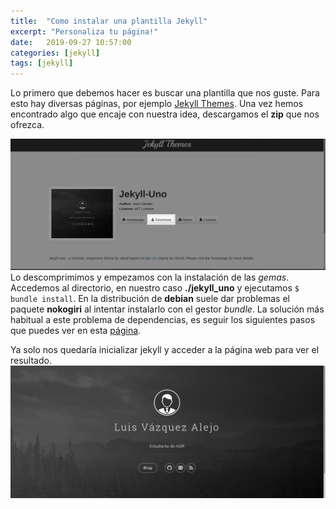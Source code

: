 ```yaml
---
title:  "Como instalar una plantilla Jekyll"
excerpt: "Personaliza tu página!"
date:   2019-09-27 10:57:00
categories: [jekyll]
tags: [jekyll]
---
```


Lo primero que debemos hacer es buscar una plantilla que nos guste. Para esto hay diversas páginas, por ejemplo [Jekyll Themes](https://jekyllthemes.io/). Una vez hemos encontrado algo que encaje con nuestra idea, descargamos el **zip** que nos ofrezca.

<a href="/images/download-theme.png"><img src="/images/download-theme.png" /></a>
Lo descomprimimos y empezamos con la instalación de las _gemas_. Accedemos al directorio, en nuestro caso **./jekyll_uno** y ejecutamos `$ bundle install`.
En la distribución de **debian** suele dar problemas el paquete **nokogiri** al intentar instalarlo con el gestor *bundle*. La solución más habitual a este problema de dependencias, es seguir los siguientes pasos que puedes ver en esta [página](https://nokogiri.org/tutorials/installing_nokogiri.html).

Ya solo nos quedaría inicializar jekyll y acceder a la página web para ver el resultado.
<a href="/images/test-j.png"><img src="/images/test-j.png" /></a>
